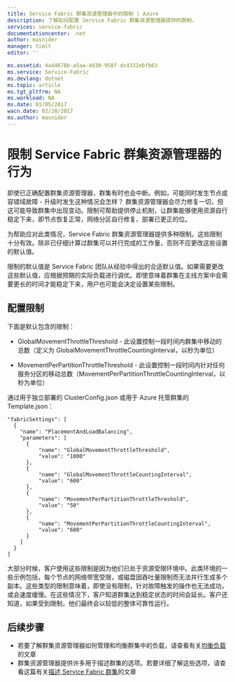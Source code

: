 ```yaml
---
title: Service Fabric 群集资源管理器中的限制 | Azure
description: 了解如何配置 Service Fabric 群集资源管理器提供的限制。
services: service-fabric
documentationcenter: .net
author: masnider
manager: timlt
editor: ''

ms.assetid: 4a44678b-a5aa-4d30-958f-dc4332ebfb63
ms.service: Service-Fabric
ms.devlang: dotnet
ms.topic: article
ms.tgt_pltfrm: NA
ms.workload: NA
ms.date: 01/05/2017
wacn.date: 02/20/2017
ms.author: masnider
---
```


# 限制 Service Fabric 群集资源管理器的行为
即使已正确配置群集资源管理器，群集有时也会中断。例如，可能同时发生节点或容错域故障 - 升级时发生这种情况会怎样？ 群集资源管理器会尽力修复一切，但这可能导致群集中出现变动。限制可帮助提供停止机制，让群集能够使用资源自行稳定下来，即节点恢复正常，网络分区自行修复、部署已更正的位。

为帮助应对此类情况，Service Fabric 群集资源管理器提供多种限制。这些限制十分有效。除非已仔细计算过群集可以并行完成的工作量，否则不应更改这些设置的默认值。

限制的默认值是 Service Fabric 团队从经验中得出的合适默认值。如果需要更改这些默认值，应根据预期的实际负载进行调优。即使意味着群集在主线方案中会需要更长的时间才能稳定下来，用户也可能会决定设置某些限制。

## 配置限制
下面是默认包含的限制：

* GlobalMovementThrottleThreshold - 此设置控制一段时间内群集中移动的总数（定义为 GlobalMovementThrottleCountingInterval，以秒为单位）
* MovementPerPartitionThrottleThreshold - 此设置控制一段时间内针对任何服务分区的移动总数（MovementPerPartitionThrottleCountingInterval，以秒为单位）

    <Section Name="PlacementAndLoadBalancing">
         <Parameter Name="GlobalMovementThrottleThreshold" Value="1000" />
         <Parameter Name="GlobalMovementThrottleCountingInterval" Value="600" />
         <Parameter Name="MovementPerPartitionThrottleThreshold" Value="50" />
         <Parameter Name="MovementPerPartitionThrottleCountingInterval" Value="600" />
    </Section>

通过用于独立部署的 ClusterConfig.json 或用于 Azure 托管群集的 Template.json：

```
"fabricSettings": [
  {
    "name": "PlacementAndLoadBalancing",
    "parameters": [
      {
          "name": "GlobalMovementThrottleThreshold",
          "value": "1000"
      },
      {
          "name": "GlobalMovementThrottleCountingInterval",
          "value": "600"
      },
      {
          "name": "MovementPerPartitionThrottleThreshold",
          "value": "50"
      },
      {
          "name": "MovementPerPartitionThrottleCountingInterval",
          "value": "600"
      }
    ]
  }
]
```

大部分时候，客户使用这些限制是因为他们已处于资源受限环境中。此类环境的一些示例包括，每个节点的网络带宽受限，或磁盘因吞吐量限制而无法并行生成多个副本。这些类型的限制意味着，即使没有限制，针对故障触发的操作也无法成功，或会速度缓慢。在这些情况下，客户知道群集达到稳定状态的时间会延长。客户还知道，如果受到限制，他们最终会以较低的整体可靠性运行。

## 后续步骤
- 若要了解群集资源管理器如何管理和均衡群集中的负载，请查看有关[均衡负载](./service-fabric-cluster-resource-manager-balancing.md)的文章
- 群集资源管理器提供许多用于描述群集的选项。若要详细了解这些选项，请查看这篇有关[描述 Service Fabric 群集](./service-fabric-cluster-resource-manager-cluster-description.md)的文章

<!---HONumber=Mooncake_0213_2017-->
<!--Update_Description: add ClusterConfig.json sample script-->